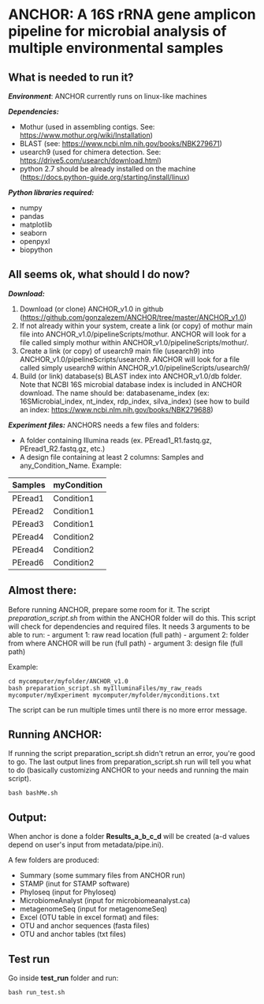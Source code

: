 <h1>ANCHOR: A 16S rRNA gene amplicon pipeline for microbial analysis of multiple environmental samples</h1>

<h2>What is needed to run it?</h2>

<b><i>Environment</i></b>: ANCHOR currently runs on linux-like machines

<b><i>Dependencies:</i></b>
 - Mothur (used in assembling contigs. See: https://www.mothur.org/wiki/Installation)
 - BLAST (see: https://www.ncbi.nlm.nih.gov/books/NBK279671)
 - usearch9 (used for chimera detection. See: https://drive5.com/usearch/download.html)
 - python 2.7 should be already installed on the machine (https://docs.python-guide.org/starting/install/linux)


<b><i>Python libraries required:</i></b>
- numpy
- pandas
- matplotlib
- seaborn
- openpyxl
- biopython
 


<h2>All seems ok, what should I do now?</h2>


<b><i>Download:</i></b>
1. Download (or clone) ANCHOR_v1.0 in github (https://github.com/gonzalezem/ANCHOR/tree/master/ANCHOR_v1.0)
2. If not already within your system, create a link (or copy) of mothur main file into ANCHOR_v1.0/pipelineScripts/mothur. ANCHOR will look for a file called simply mothur within ANCHOR_v1.0/pipelineScripts/mothur/.
3. Create a link (or copy) of usearch9 main file (usearch9) into ANCHOR_v1.0/pipelineScripts/usearch9. ANCHOR will look for a file called simply usearch9 within ANCHOR_v1.0/pipelineScripts/usearch9/
4. Build (or link) database(s) BLAST index into ANCHOR_v1.0/db folder. Note that NCBI 16S microbial database index is included in ANCHOR download. The name should be: databasename_index (ex: 16SMicrobial_index, nt_index, rdp_index, silva_index) (see how to build an index: https://www.ncbi.nlm.nih.gov/books/NBK279688)
 

<b><i>Experiment files:</i></b>
ANCHORS needs a few files and folders:
 -  A folder containing Illumina reads (ex. PEread1_R1.fastq.gz, PEread1_R2.fastq.gz, etc.)
 -  A design file containing at least 2 columns: Samples and any_Condition_Name. Example:

| Samples  | myCondition |
| ------------- | ------------- |
| PEread1  |   Condition1  | 
| PEread2  |   Condition1  | 
| PEread3  |   Condition1  | 
| PEread4  |   Condition2  | 
| PEread4  |   Condition2  | 
| PEread6  |   Condition2  | 


<h2>Almost there:</h2>

Before running ANCHOR, prepare some room for it. The script <i>preparation_script.sh</i> from within the ANCHOR folder will do this. This script will check for dependencies and required files. It needs 3 arguments to be able to run:
		- argument 1: raw read location (full path)
		- argument 2: folder from where ANCHOR will be run (full path)
		- argument 3: design file (full path)

Example:
```
cd mycomputer/myfolder/ANCHOR_v1.0
bash preparation_script.sh myIlluminaFiles/my_raw_reads mycomputer/myExperiment mycomputer/myfolder/myconditions.txt
```

The script can be run multiple times until there is no more error message.


<h2>Running ANCHOR:</h2>
If running the script preparation_script.sh didn't retrun an error, you're good to go. The last output lines from preparation_script.sh run will tell you what to do (basically customizing ANCHOR to your needs and running the main script).

```
bash bashMe.sh
```

<h2>Output:</h2>
<p>
When anchor is done a folder <b>Results_a_b_c_d</b> will be created (a-d values depend on user's input from metadata/pipe.ini).

A few folders are produced:
 -  Summary (some summary files from ANCHOR run)
 -  STAMP (inut for STAMP software)
 -  Phyloseq (input for Phyloseq)
 -  MicrobiomeAnalyst (input for microbiomeanalyst.ca)
 -  metagenomeSeq (input for metagenomeSeq)
 -  Excel (OTU table in excel format)
and files:
 -  OTU and anchor sequences (fasta files)
 -  OTU and anchor tables (txt files)
</p>

<h2>Test run</h2>
 Go inside <b>test_run</b> folder and run:
 
 ```
 bash run_test.sh
 ```

